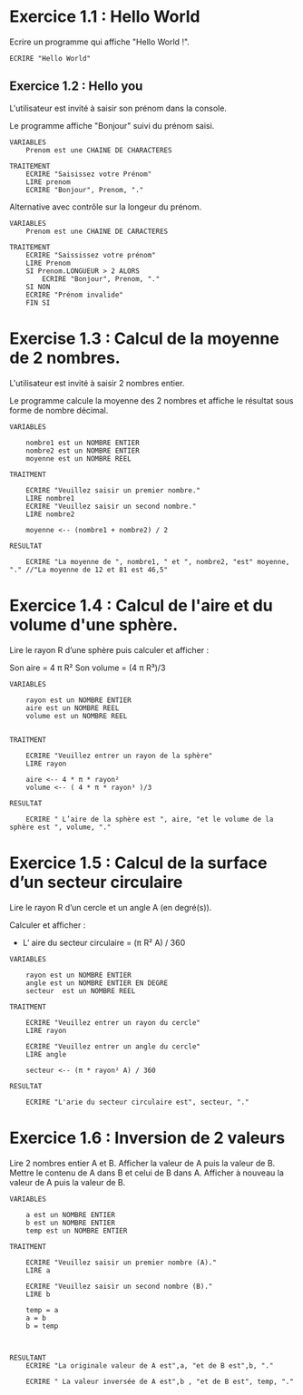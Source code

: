 # Exercice 1.1 : Hello World
Ecrire un programme qui affiche "Hello World !".

```
ECRIRE "Hello World"
```

## Exercice 1.2 : Hello you
L'utilisateur est invité à saisir son prénom dans la console.

Le programme affiche "Bonjour" suivi du prénom saisi.

```
VARIABLES
    Prenom est une CHAINE DE CHARACTERES

TRAITEMENT
    ECRIRE "Saisissez votre Prénom"
    LIRE prenom
    ECRIRE "Bonjour", Prenom, "."

```
Alternative avec contrôle sur la longeur du prénom.

```
VARIABLES
    Prenom est une CHAINE DE CARACTERES

TRAITEMENT
    ECRIRE "Saississez votre prénom"
    LIRE Prenom
    SI Prenom.LONGUEUR > 2 ALORS
        ECRIRE "Bonjour", Prenom, "."
    SI NON
    ECRIRE "Prénom invalide"
    FIN SI
```

# Exercise 1.3 : Calcul de la moyenne de 2 nombres.

L'utilisateur est invité à saisir 2 nombres entier.

Le programme calcule la moyenne des 2 nombres et affiche le résultat sous forme de nombre décimal.

```
VARIABLES
    
    nombre1 est un NOMBRE ENTIER
    nombre2 est un NOMBRE ENTIER
    moyenne est un NOMBRE REEL

TRAITMENT 

    ECRIRE "Veuillez saisir un premier nombre."
    LIRE nombre1
    ECRIRE "Veuillez saisir un second nombre."
    LIRE nombre2
    
    moyenne <-- (nombre1 + nombre2) / 2

RESULTAT

    ECRIRE "La moyenne de ", nombre1, " et ", nombre2, "est" moyenne, "." //"La moyenne de 12 et 81 est 46,5" 

```

# Exercice 1.4 : Calcul de l'aire et du volume d'une sphère.

Lire le rayon R d’une sphère puis calculer et afficher :

Son aire = 4 π R²
Son volume = (4 π R³)/3

```
VARIABLES 

    rayon est un NOMBRE ENTIER
    aire est un NOMBRE REEL
    volume est un NOMBRE REEL
    

TRAITMENT

    ECRIRE "Veuillez entrer un rayon de la sphère"
    LIRE rayon

    aire <-- 4 * π * rayon²
    volume <-- ( 4 * π * rayon³ )/3

RESULTAT

    ECRIRE " L’aire de la sphère est ", aire, "et le volume de la sphère est ", volume, "."

```

# Exercice 1.5 : Calcul de la surface d’un secteur circulaire
Lire le rayon R d’un cercle et un angle A (en degré(s)).

Calculer et afficher :

- L’ aire du secteur circulaire = (π R² A) / 360


```
VARIABLES

    rayon est un NOMBRE ENTIER
    angle est un NOMBRE ENTIER EN DEGRE
    secteur  est un NOMBRE REEL

TRAITMENT

    ECRIRE "Veuillez entrer un rayon du cercle"
    LIRE rayon

    ECRIRE "Veuillez entrer un angle du cercle"
    LIRE angle

    secteur <-- (π * rayon² A) / 360 

RESULTAT

    ECRIRE "L'arie du secteur circulaire est", secteur, "."

```
# Exercice 1.6 : Inversion de 2 valeurs
Lire 2 nombres entier A et B.
Afficher la valeur de A puis la valeur de B.
Mettre le contenu de A dans B et celui de B dans A.
Afficher à nouveau la valeur de A puis la valeur de B.

```
VARIABLES

    a est un NOMBRE ENTIER
    b est un NOMBRE ENTIER  
    temp est un NOMBRE ENTIER

TRAITMENT

    ECRIRE "Veuillez saisir un premier nombre (A)."
    LIRE a

    ECRIRE "Veuillez saisir un second nombre (B)."
    LIRE b

    temp = a
    a = b
    b = temp



RESULTANT
    ECRIRE "La originale valeur de A est",a, "et de B est",b, "."

    ECRIRE " La valeur inversée de A est",b , "et de B est", temp, "."

```
